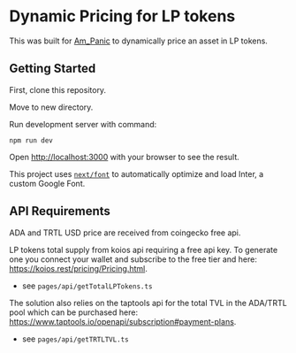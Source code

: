 # Dynamic Pricing for LP tokens 

This was built for [Am_Panic](https://x.com/am__panic) to dynamically price an asset in LP tokens.


## Getting Started

First, clone this repository.

Move to new directory.

Run development server with command:

```
npm run dev
```
Open [http://localhost:3000](http://localhost:3000) with your browser to see the result.

This project uses [`next/font`](https://nextjs.org/docs/basic-features/font-optimization) to automatically optimize and load Inter, a custom Google Font.

## API Requirements

ADA and TRTL USD price are received from coingecko free api.


LP tokens total supply from koios api requiring a free api key. To generate one you connect your wallet and subscribe to the free tier and here: https://koios.rest/pricing/Pricing.html.

- see `pages/api/getTotalLPTokens.ts`

The solution also relies on the taptools api for the total TVL in the ADA/TRTL pool which can be purchased here: https://www.taptools.io/openapi/subscription#payment-plans.

- see `pages/api/getTRTLTVL.ts`
